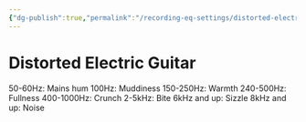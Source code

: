 ```yaml
---
{"dg-publish":true,"permalink":"/recording-eq-settings/distorted-electric-guitar/","tags":["Keep/Label/Mixing","Keep/Label/Electric-Guitar"]}
---
```


# Distorted Electric Guitar

50-60Hz: Mains hum
100Hz: Muddiness
150-250Hz: Warmth
240-500Hz: Fullness
400-1000Hz: Crunch
2-5kHz: Bite
6kHz and up: Sizzle
8kHz and up: Noise